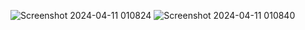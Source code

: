 ![Screenshot 2024-04-11 010824](https://github.com/Last-Determiner/Notepad/assets/160767187/9bbebaca-f159-4b00-b1b4-dbce01433800)
![Screenshot 2024-04-11 010840](https://github.com/Last-Determiner/Notepad/assets/160767187/1efc756a-0886-4537-9043-fbe4b9e736a0)
